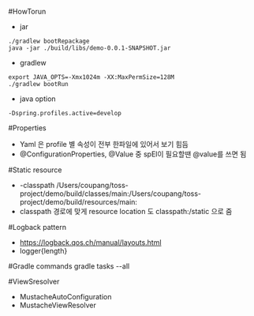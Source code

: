 #HowTorun
- jar
~~~
./gradlew bootRepackage
java -jar ./build/libs/demo-0.0.1-SNAPSHOT.jar
~~~
- gradlew
~~~
export JAVA_OPTS=-Xmx1024m -XX:MaxPermSize=128M
./gradlew bootRun
~~~
- java option
~~~
-Dspring.profiles.active=develop
~~~
#Properties
- Yaml 은 profile 별 속성이 전부 한파일에 있어서 보기 힘듬
- @ConfigurationProperties, @Value 중 spEl이 필요할땐 @value를 쓰면 됨

#Static resource
- -classpath /Users/coupang/toss-project/demo/build/classes/main:/Users/coupang/toss-project/demo/build/resources/main:
- classpath 경로에 맞게 resource location 도 classpath:/static 으로 줌 

#Logback pattern
- https://logback.qos.ch/manual/layouts.html
- logger{length}

#Gradle commands
gradle tasks --all

#ViewSresolver
- MustacheAutoConfiguration
- MustacheViewResolver